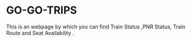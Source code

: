 # GO-GO-TRIPS
This is an webpage by which you can find Train Status ,PNR Status, Train Route and Seat Availability .

